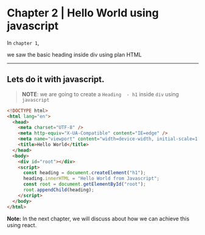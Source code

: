 # Chapter 2 | Hello World using javascript

In `chapter 1`,

we saw the basic heading inside div using plan HTML

---

## Lets do it with javascript.

> **NOTE**: we are going to create a `Heading  - h1` inside `div` using `javascript`

```html
<!DOCTYPE html>
<html lang="en">
  <head>
    <meta charset="UTF-8" />
    <meta http-equiv="X-UA-Compatible" content="IE=edge" />
    <meta name="viewport" content="width=device-width, initial-scale=1.0" />
    <title>Hello World</title>
  </head>
  <body>
    <div id="root"></div>
    <script>
      const heading = document.createElement("h1");
      heading.innerHTML = "Hello World from Javascript";
      const root = document.getElementById("root");
      root.appendChild(heading);
    </script>
  </body>
</html>
```

**Note:** In the next chapter, we will discuss about how we can achieve this using react.
